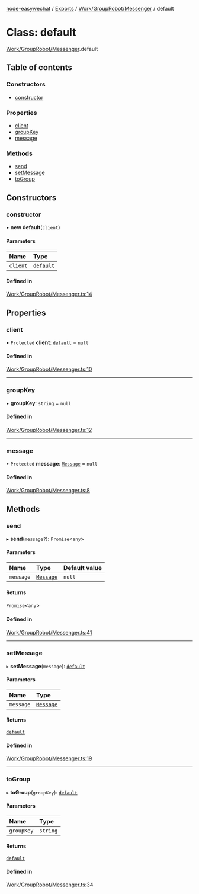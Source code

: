 [node-easywechat](../README.md) / [Exports](../modules.md) / [Work/GroupRobot/Messenger](../modules/Work_GroupRobot_Messenger.md) / default

# Class: default

[Work/GroupRobot/Messenger](../modules/Work_GroupRobot_Messenger.md).default

## Table of contents

### Constructors

- [constructor](Work_GroupRobot_Messenger.default.md#constructor)

### Properties

- [client](Work_GroupRobot_Messenger.default.md#client)
- [groupKey](Work_GroupRobot_Messenger.default.md#groupkey)
- [message](Work_GroupRobot_Messenger.default.md#message)

### Methods

- [send](Work_GroupRobot_Messenger.default.md#send)
- [setMessage](Work_GroupRobot_Messenger.default.md#setmessage)
- [toGroup](Work_GroupRobot_Messenger.default.md#togroup)

## Constructors

### constructor

• **new default**(`client`)

#### Parameters

| Name | Type |
| :------ | :------ |
| `client` | [`default`](Work_GroupRobot_GroupRobotClient.default.md) |

#### Defined in

[Work/GroupRobot/Messenger.ts:14](https://github.com/hpyer/node-easywechat/blob/e4961d7/src/Work/GroupRobot/Messenger.ts#L14)

## Properties

### client

• `Protected` **client**: [`default`](Work_GroupRobot_GroupRobotClient.default.md) = `null`

#### Defined in

[Work/GroupRobot/Messenger.ts:10](https://github.com/hpyer/node-easywechat/blob/e4961d7/src/Work/GroupRobot/Messenger.ts#L10)

___

### groupKey

• **groupKey**: `string` = `null`

#### Defined in

[Work/GroupRobot/Messenger.ts:12](https://github.com/hpyer/node-easywechat/blob/e4961d7/src/Work/GroupRobot/Messenger.ts#L12)

___

### message

• `Protected` **message**: [`Message`](Work_GroupRobot_Messages_Message.Message.md) = `null`

#### Defined in

[Work/GroupRobot/Messenger.ts:8](https://github.com/hpyer/node-easywechat/blob/e4961d7/src/Work/GroupRobot/Messenger.ts#L8)

## Methods

### send

▸ **send**(`message?`): `Promise`<`any`\>

#### Parameters

| Name | Type | Default value |
| :------ | :------ | :------ |
| `message` | [`Message`](Work_GroupRobot_Messages_Message.Message.md) | `null` |

#### Returns

`Promise`<`any`\>

#### Defined in

[Work/GroupRobot/Messenger.ts:41](https://github.com/hpyer/node-easywechat/blob/e4961d7/src/Work/GroupRobot/Messenger.ts#L41)

___

### setMessage

▸ **setMessage**(`message`): [`default`](Work_GroupRobot_Messenger.default.md)

#### Parameters

| Name | Type |
| :------ | :------ |
| `message` | [`Message`](Work_GroupRobot_Messages_Message.Message.md) |

#### Returns

[`default`](Work_GroupRobot_Messenger.default.md)

#### Defined in

[Work/GroupRobot/Messenger.ts:19](https://github.com/hpyer/node-easywechat/blob/e4961d7/src/Work/GroupRobot/Messenger.ts#L19)

___

### toGroup

▸ **toGroup**(`groupKey`): [`default`](Work_GroupRobot_Messenger.default.md)

#### Parameters

| Name | Type |
| :------ | :------ |
| `groupKey` | `string` |

#### Returns

[`default`](Work_GroupRobot_Messenger.default.md)

#### Defined in

[Work/GroupRobot/Messenger.ts:34](https://github.com/hpyer/node-easywechat/blob/e4961d7/src/Work/GroupRobot/Messenger.ts#L34)
